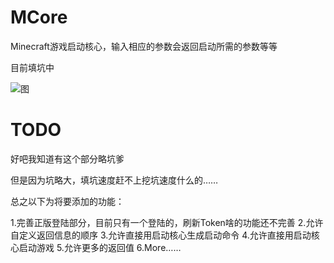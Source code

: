 MCore
=====

Minecraft游戏启动核心，输入相应的参数会返回启动所需的参数等等

目前填坑中

![图](http://img3.tuchuang.org/uploads/2014/06/DeepinScreenshot20140621160133.png)

TODO
====

好吧我知道有这个部分略坑爹

但是因为坑略大，填坑速度赶不上挖坑速度什么的……

总之以下为将要添加的功能：

  1.完善正版登陆部分，目前只有一个登陆的，刷新Token啥的功能还不完善
  2.允许自定义返回信息的顺序
  3.允许直接用启动核心生成启动命令
  4.允许直接用启动核心启动游戏
  5.允许更多的返回值
  6.More……
